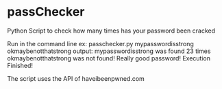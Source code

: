 # passChecker
Python Script to check how many times has your password been cracked

Run in the command line
ex:
  passchecker.py mypasswordisstrong okmaybenotthatstrong
output:
  mypasswordisstrong was found 23 times
  okmaybenotthatstrong was not found! Really good password!
  Execution Finished!
 
The script uses the API of haveibeenpwned.com
